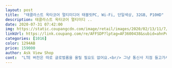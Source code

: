 ```yaml
---
layout: post 
title:  "태클라스트 옥타코어 멀티미디어 태블릿PC, Wi-Fi, 단일색상, 32GB, P10HD" 
description: 태클라스트 옥타코어 멀티미디 ..
date: 2020-07-31 07:42:00 
img: https://static.coupangcdn.com/image/retail/images/2020/02/13/11/7/ba416b5a-556e-41d0-a375-e237985d9cca.jpg 
linkUrl: https://link.coupang.com/re/AFFSDP?lptag=AF3600438&subid=ahnPublicAsk&pageKey=1634313038&itemId=2276674352&vendorItemId=70273838068&traceid=V0-113-90817e7610f9dc47 
categories: [1016] 
color: 1294AB 
price: 159000 
author: Ask View Shop 
cont:  "LTE 버전은 따로 글로벌롬을 올릴 필요도 없어요.<br/> 그냥 통신사 지점 들고가시면 됩니다.<br/><br/>LTE 통신이 가능한 태블릿 중에서는 이만한 제품이 드뭅니다.<br/> 해상도 준수하고 동영상 및 웹서핑 충분합니다.<br/> 데이터 쉐어링 유심 설정의 경우도 SKT 기준으로 직영점에 방문하면 알아서 다 셋업해줍니다.<br/> 유심 등록 즉시 통신이 가능합니다.<br/><br/>단점이 있다면 충전 단자와 이어폰 단자 위치가 저희가 흔히 생각하는 일반적인 위치가 아닌 점이랑 국내에서 구매할 수 있는 보호케이스가 너무 한정적인 점입니다.<br/><br/>대부분의 중국제품들이 그렇듯 싼가격에 많은 기대를 하면 실망을 하지만 별기대 없이 사면 만족도가 높은것 같습니다.<br/> 저의 구매목적은 인터넷 강의나 넷플릭스같은 영상을 볼 목적으로 구매했으며 매우 만족하고 사용중입니다.<br/> 스피커가 안좋다는 말은 이미 후기를 보아 알고 구매했으며 주로 블루투스 스피커나 헤드폰을 사용하는 저에게 있어서 큰 감점요소는 아니네요.<br/> 웹서핑이나 간단한 업무 보기에 노트북 보다 가볍고 간편하다는 장점이 있으며 특별히 버벅거린다거나 하는 큰 문제점은 아직까진 못 느꼈습니다.<br/><br/>어제아침에 주문해서 어제 오후에 빠른배송으로 받았는데 가격대비 매우 만족합니다.<br/> 전화가 되지는 않았지만 LTE데이터쉐어링유심으로 이동성확보할수 있었고 앱작동도 비교적 괜찮습니다.<br/> C타입단자에 무선동글이 끼워서 무선키보드 및 마우스 활용하니 사무용노트북으로 사용할수 있었고  급기야 커버가 필요할 것 같아서 오늘 다시 주문했습니다.<br/> 사무용, 인강용도로는 매우적합합니다.<br/> 초기에 유심방향을 잘못 삽입해서 빼느라고 고생했으나 그 부위말고는 비교적 쓸만합니다.<br/><br/>" 
---
```

